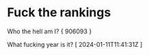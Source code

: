 # Fuck the rankings

Who the hell am I?
{ 906093 }

What fucking year is it?
[ 2024-01-11T11:41:31Z ]
